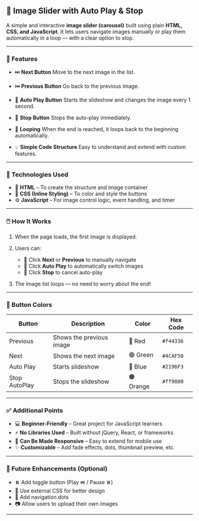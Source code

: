 

## 📸 Image Slider with Auto Play & Stop

A simple and interactive **image slider (carousel)** built using plain **HTML, CSS, and JavaScript**.
It lets users navigate images manually or play them automatically in a loop — with a clear option to stop.

---

### 🔧 Features

* ⏭️ **Next Button**
  Move to the next image in the list.

* ⏮️ **Previous Button**
  Go back to the previous image.

* 🔁 **Auto Play Button**
  Starts the slideshow and changes the image every 1 second.

* 🛑 **Stop Button**
  Stops the auto-play immediately.

* 🔄 **Looping**
  When the end is reached, it loops back to the beginning automatically.

* 💡 **Simple Code Structure**
  Easy to understand and extend with custom features.

---

### 🧱 Technologies Used

* 🧾 **HTML** – To create the structure and image container
* 🎨 **CSS (Inline Styling)** – To color and style the buttons
* ⚙️ **JavaScript** – For image control logic, event handling, and timer

---

### 🖱️ How It Works

1. When the page loads, the first image is displayed.
2. Users can:

   * 🔘 Click **Next** or **Previous** to manually navigate
   * 🔘 Click **Auto Play** to automatically switch images
   * 🔘 Click **Stop** to cancel auto-play
3. The image list loops — no need to worry about the end!

---

### 🎨 Button Colors

| Button        | Description              | Color     | Hex Code  |
| ------------- | ------------------------ | --------- | --------- |
| Previous      | Shows the previous image | 🔴 Red    | `#f44336` |
| Next          | Shows the next image     | 🟢 Green  | `#4CAF50` |
| Auto Play     | Starts slideshow         | 🔵 Blue   | `#2196F3` |
| Stop AutoPlay | Stops the slideshow      | 🟠 Orange | `#ff9800` |

---

### ✅ Additional Points

* 💻 **Beginner-Friendly** – Great project for JavaScript learners
* ⚡ **No Libraries Used** – Built without jQuery, React, or frameworks
* 📱 **Can Be Made Responsive** – Easy to extend for mobile use
* ✨ **Customizable** – Add fade effects, dots, thumbnail preview, etc.

---

### 📌 Future Enhancements (Optional)

* ⏸️ Add toggle button (Play ⏯️ / Pause ⏸️)
* 🌈 Use external CSS for better design
* 🔘 Add navigation dots
* 📷 Allow users to upload their own images

---

